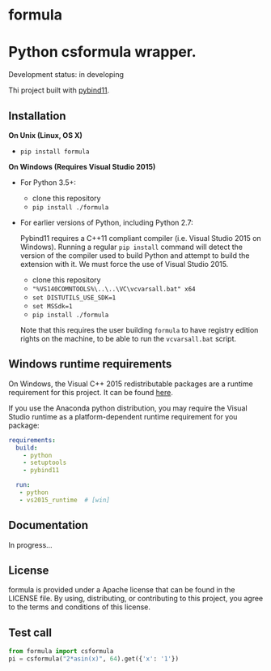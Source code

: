 # formula
Python csformula wrapper.
==============

Development status: in developing

Thi project built with [pybind11](https://github.com/pybind/pybind11).

Installation
------------

**On Unix (Linux, OS X)**

 - `pip install formula`

**On Windows (Requires Visual Studio 2015)**

 - For Python 3.5+:
     - clone this repository
     - `pip install ./formula`
 - For earlier versions of Python, including Python 2.7:

   Pybind11 requires a C++11 compliant compiler (i.e. Visual Studio 2015 on
   Windows). Running a regular `pip install` command will detect the version
   of the compiler used to build Python and attempt to build the extension
   with it. We must force the use of Visual Studio 2015.

     - clone this repository
     - `"%VS140COMNTOOLS%\..\..\VC\vcvarsall.bat" x64`
     - `set DISTUTILS_USE_SDK=1`
     - `set MSSdk=1`
     - `pip install ./formula`

   Note that this requires the user building `formula` to have registry edition
   rights on the machine, to be able to run the `vcvarsall.bat` script.


Windows runtime requirements
----------------------------

On Windows, the Visual C++ 2015 redistributable packages are a runtime
requirement for this project. It can be found [here](https://www.microsoft.com/en-us/download/details.aspx?id=48145).

If you use the Anaconda python distribution, you may require the Visual Studio
runtime as a platform-dependent runtime requirement for you package:

```yaml
requirements:
  build:
    - python
    - setuptools
    - pybind11

  run:
   - python
   - vs2015_runtime  # [win]
```


Documentation
--------------------------

In progress...

License
-------

formula is provided under a Apache license that can be found in the LICENSE
file. By using, distributing, or contributing to this project, you agree to the
terms and conditions of this license.

Test call
---------

```python
from formula import csformula
pi = csformula("2*asin(x)", 64).get({'x': '1'})
```
